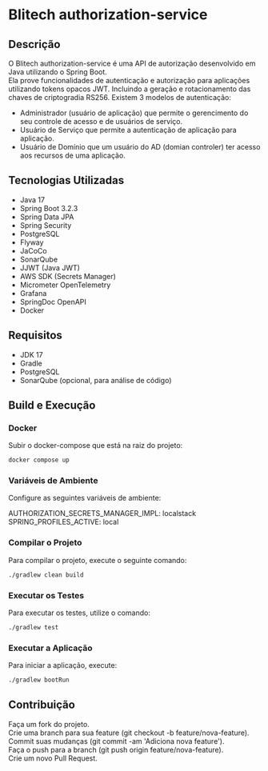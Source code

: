 # Blitech authorization-service

## Descrição

O Blitech authorization-service é uma API de autorização desenvolvido em Java utilizando o Spring Boot.<br>
Ela prove funcionalidades de autenticação e autorização para aplicações utilizando tokens opacos JWT. Incluindo a geração e rotacionamento das chaves de criptogradia RS256.
Existem 3 modelos de autenticação:
- Administrador (usuário de aplicação) que permite o gerencimento do seu controle de acesso e de usuários de serviço.
- Usuário de Serviço que permite a autenticação de aplicação para aplicação.
- Usuário de Domínio que um usuário do AD (domian controler) ter acesso aos recursos de uma aplicação.

## Tecnologias Utilizadas

- Java 17
- Spring Boot 3.2.3
- Spring Data JPA
- Spring Security
- PostgreSQL
- Flyway
- JaCoCo
- SonarQube
- JJWT (Java JWT)
- AWS SDK (Secrets Manager)
- Micrometer OpenTelemetry
- Grafana
- SpringDoc OpenAPI
- Docker

## Requisitos

- JDK 17
- Gradle
- PostgreSQL
- SonarQube (opcional, para análise de código)

## Build e Execução

### Docker
Subir o docker-compose que está na raiz do projeto:
```bash
docker compose up
```

### Variáveis de Ambiente
Configure as seguintes variáveis de ambiente:  

AUTHORIZATION_SECRETS_MANAGER_IMPL: localstack<br>
SPRING_PROFILES_ACTIVE: local

### Compilar o Projeto

Para compilar o projeto, execute o seguinte comando:
```bash
./gradlew clean build
```

### Executar os Testes

Para executar os testes, utilize o comando:
```bash
./gradlew test
```

### Executar a Aplicação
Para iniciar a aplicação, execute:
```bash
./gradlew bootRun
```

## Contribuição

Faça um fork do projeto.<br>
Crie uma branch para sua feature (git checkout -b feature/nova-feature).<br>
Commit suas mudanças (git commit -am 'Adiciona nova feature').<br>
Faça o push para a branch (git push origin feature/nova-feature).<br>
Crie um novo Pull Request.<br>